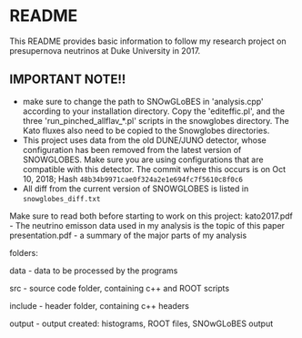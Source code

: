 # README

This README provides basic information to follow my research project on presupernova neutrinos at Duke University in 2017.

## IMPORTANT NOTE!!

- make sure to change the path to SNOwGLoBES in 'analysis.cpp' according to your installation directory. Copy the 'editeffic.pl', and the three 'run_pinched_allflav_*.pl' scripts in the snowglobes directory. The Kato fluxes also need to be copied to the Snowglobes directories.
- This project uses data from the old DUNE/JUNO detector, whose configuration has been removed from the latest version of SNOWGLOBES. Make sure you are using configurations that are compatible with this detector. The commit where this occurs is on Oct 10, 2018; Hash `48b34b9971cae0f324a2e1e694fc7f5610c8f0c6`
- All diff from the current version of SNOWGLOBES is listed in
  `snowglobes_diff.txt`


Make sure to read both before starting to work on this project:
kato2017.pdf - The neutrino emisson data used in my analysis is the topic of this paper
presentation.pdf - a summary of the major parts of my analysis

folders:

data - data to be processed by the programs

src - source code folder, containing c++ and ROOT scripts

include - header folder, containing c++ headers

output - output created: histograms, ROOT files, SNOwGLoBES output

